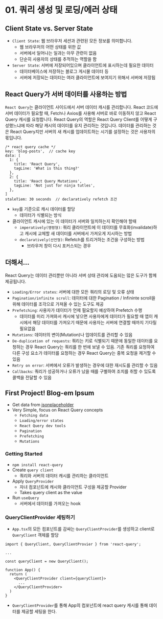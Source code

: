 # 01. 쿼리 생성 및 로딩/에러 상태

## Client State vs. Server State
- `Client State`: 웹 브라우저 세션과 관련된 모든 정보를 의미합니다.
  - 웹 브라우저의 어떤 상태를 위한 값
  - 서버에서 일어나는 일과는 아무 관련이 없음
  - 단순히 사용자의 상태를 추적하는 역할을 함
- `Server State`: 서버에 저장되어있으며 클라이언트에 표시하는데 필요한 데이터
  - 데이터베이스에 저장하는 블로그 게시물 데이터 등
  - 서버에 저장되는 데이터는 여러 클라이언트에 보여지기 위해서 서버에 저장됨

## React Query가 서버 데이터를 사용하는 방법
`React Query`는 클라이언트 사이드에서 서버 데이터 캐시를 관리합니다.
React 코드에 서버 데이터가 필요할 때, Fetch나 Axios를 사용해 서버로 바로 이동하지 않고 React Query 캐시를 요청합니다. React Query의 역할은 React Query Client를 어떻게 구성했느냐에 따라 해당 캐시의 데이터를 유지 관리하는 것입니다. 데이터를 관리하는 것은 React Query지만 서버의 새 캐시를 업데이트하는 시기를 설정하는 것은 사용자의 몫입니다.

```
/* react query cache */
key: 'blog-posts',  // cache key
data: [
  1: {
    title: 'React Query',
    tagLine: 'What is this thing?'
  },
  2: {
    title: 'React Query Mutations',
    tagLine: 'Not just for ninja tutles',
  },
]
staleTiem: 30 seconds  // declaratively refetch 조건
```
- `key`를 기준으로 캐시 데이터를 할당
  - 데이터가 식별되는 방식
- 클라이언트 캐시에 있는 이 데이터가 서버와 일치하는지 확인해야 할때
  - `imperatively(명령형)`: 쿼리 클라이언트에 이 데이터를 무효화(invalidate)하고 캐시에 교체할 새 데이터를 서버에서 가져오게 지시하는 방법
  - `declaratively(선언형)`: Refetch를 트리거하는 조건을 구성하는 방법
    - 브라우저 창이 다시 포커스되는 경우

## 더해서...
React Query는 데이터 관리뿐만 아니라 서버 상태 관리에 도움되는 많은 도구가 함께 제공됩니다.
- `Loading/Error states`: 서버에 대한 모든 쿼리의 로딩 및 오류 상태
- `Pagination/infinite scroll`: 데이터에 대한 Pagination / Infininte scroll을 위해 데이터를 조각으로 가져올 수 있는 도구도 제공
- `Prefetching`: 사용자가 데이터가 언제 필요할지 예상하여 Prefetch 수행
  - 데이터를 미리 가져와서 캐시에 넣으면 사용자에게 데이터가 필요할 때 앱이 캐시에서 해당 데이터를 가져오기 때문에 사용자는 서버에 연결할 때까지 기다릴 필요없음
- `Mutations`: 데이터의 변이(Mutation)나 업데이트를 관리할 수 있음
- `De-duplication of requests`: 쿼리는 키로 식별되기 때문에 동일한 데이터를 요청하는 경우 React Query는 쿼리를 한 번에 보낼 수 있음. 기존 쿼리를 요청하여 다른 구성 요소가 데이터를 요청하는 경우 React Query는 중복 요청을 제거할 수 있음
- `Retry on error`: 서버에서 오류가 발생하는 경우에 대한 재시도를 관리할 수 있음
- `Callbacks`: 쿼리가 성공하거나 오류가 났을 때를 구별하여 조치를 취할 수 있도록 콜백을 전달할 수 있음

## First Project! Blog-em lpsum
- Get data from [jsonplaceholder](https://jsonplaceholder.typicode.com/)
- Very Simple, focus on React Query concepts
  - `Fetching data`
  - `Loading/error states`
  - `React Query dev tools`
  - `Pagination`
  - `Prefetching`
  - `Mutations`

### Getting Started
- `npm install react-query`
- Create `query client`
  - 쿼리와 서버의 데이터 캐시를 관리하는 클라이언트
- Apply `QueryProvider`
  - 자녀 컴포넌트에 캐시와 클라이언트 구성을 제공할 Provider
  - Takes query client as the value
- Run `useQuery`
  - 서버에서 데이터를 가져오는 hook

### QueryClientProvider 세팅하기
- `App.tsx`의 모든 컴포넌트를 감싸는 `QueryClientProvider`를 생성하고 client로 `QueryClient` 객체를 할당
```tsx
import { QueryClient, QueryClientProvier } from 'react-query';

...

const queryClient = new QueryClient();

function App() {
  return (
    <QueryClientProvider client={queryClient}>
      ...
    </QueryClientProvider>
  )
}
```
- `QueryClientProvider`를 통해 App의 컴포넌트에 react query 캐시를 통해 데이터를 제공할 세팅을 한다.